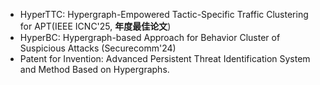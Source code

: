 * HyperTTC: Hypergraph-Empowered Tactic-Specific Traffic Clustering for APT(IEEE ICNC'25, **年度最佳论文**)
* HyperBC: Hypergraph-based Approach for Behavior Cluster of Suspicious Attacks (Securecomm'24)
* Patent for Invention: Advanced Persistent Threat Identification System and Method Based on Hypergraphs.
